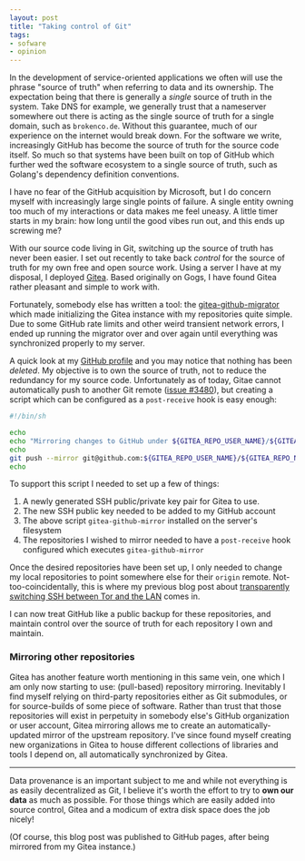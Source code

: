 ```yaml
---
layout: post
title: "Taking control of Git"
tags:
- sofware
- opinion
---
```


In the development of service-oriented applications we often will use the
phrase "source of truth" when referring to data and its ownership. The
expectation being that there is generally a _single_ source of truth in the
system. Take DNS for example, we generally trust that a nameserver somewhere
out there is acting as the single source of truth for a single domain, such as
`brokenco.de`. Without this guarantee, much of our experience on the internet
would break down. For the software we write, increasingly GitHub has become the
source of truth for the source code itself. So much so that systems have been
built on top of GitHub which further wed the software ecosystem to a single
source of truth, such as Golang's dependency definition conventions.

I have no fear of the GitHub acquisition by Microsoft, but I do concern myself
with increasingly large single points of failure. A single entity owning too
much of my interactions or data makes me feel uneasy. A little timer starts in
my brain: how long until the good vibes run out, and this ends up screwing me?

With our source code living in Git, switching up the source of truth has never
been easier.  I set out recently to take back *control* for the source of truth
for my own free and open source work. Using a server I have at my disposal, I
deployed [Gitea](https://gitea.io/). Based originally on Gogs, I have found
Gitea rather pleasant and simple to work with.

Fortunately, somebody else has written a tool: the [gitea-github-migrator](https://git.jonasfranz.software/JonasFranzDEV/gitea-github-migrator)
which made initializing the Gitea instance with my repositories quite simple.
Due to some GitHub rate limits and other weird transient network errors, I
ended up running the migrator over and over again until everything was
synchronized properly to my server.

A quick look at my [GitHub profile](https://github.com/rtyler) and you may
notice that nothing has been _deleted_. My objective is to own the source of
truth, not to reduce the redundancy for my source code. Unfortunately as of
today, Gitae cannot automatically push to another Git remote
([issue #3480](https://github.com/go-gitea/gitea/issues/3480)), but creating a script
which can be configured as a `post-receive` hook is easy enough:

```bash
#!/bin/sh

echo
echo "Mirroring changes to GitHub under ${GITEA_REPO_USER_NAME}/${GITEA_REPO_NAME}"
echo
git push --mirror git@github.com:${GITEA_REPO_USER_NAME}/${GITEA_REPO_NAME}.git
echo
```

To support this script I needed to set up a few of things:

1. A newly generated  SSH public/private key pair for Gitea to use.
1. The new SSH public key needed to be added to my GitHub account
1. The above script `gitea-github-mirror` installed on the server's filesystem
1. The repositories I wished to mirror needed to have a `post-receive` hook
   configured which executes `gitea-github-mirror`


Once the desired repositories have been set up, I only needed to change my
local repositories to point somewhere else for their `origin` remote.
Not-too-coincidentally, this is where my previous blog post about [transparently
switching SSH between Tor and the LAN](/2018/11/05/transparent-ssh-over-tor.html) comes in.

I can now treat GitHub like a public backup for these repositories, and
maintain control over the source of truth for each repository I own and
maintain.


### Mirroring other repositories

Gitea has another feature worth mentioning in this same vein, one which I am
only now starting to use: (pull-based) repository mirroring. Inevitably I find
myself relying on third-party repositories either as Git submodules, or for
source-builds of some piece of software. Rather than trust that those
repositories will exist in perpetuity in somebody else's GitHub organization or
user account, Gitea mirroring allows me to create an automatically-updated
mirror of the upstream repository. I've since found myself creating new
organizations in Gitea to house different collections of libraries and tools I
depend on, all automatically synchronized by Gitea.

---

Data provenance is an important subject to me and while not everything is as
easily decentralized as Git, I believe it's worth the effort to try to **own
our data** as much as possible. For those things which are easily added into
source control, Gitea and a modicum of extra disk space does the job nicely!


(Of course, this blog post was published to GitHub pages, after being mirrored
from my Gitea instance.)

